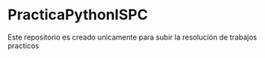 # PracticaPythonISPC
Este repositorio es creado unicamente para subir la resolución de trabajos practicos 

